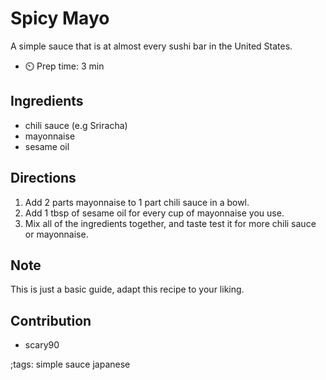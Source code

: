 # Spicy Mayo

A simple sauce that is at almost every sushi bar in the United States.

- ⏲️ Prep time: 3 min

## Ingredients 

- chili sauce (e.g Sriracha)
- mayonnaise
- sesame oil

## Directions

1. Add 2 parts mayonnaise to 1 part chili sauce in a bowl.
2. Add 1 tbsp of sesame oil for every cup of mayonnaise you use.
3. Mix all of the ingredients together, and taste test it for more chili sauce or mayonnaise.

## Note

This is just a basic guide, adapt this recipe to your liking.

## Contribution 

- scary90

;tags: simple sauce japanese
